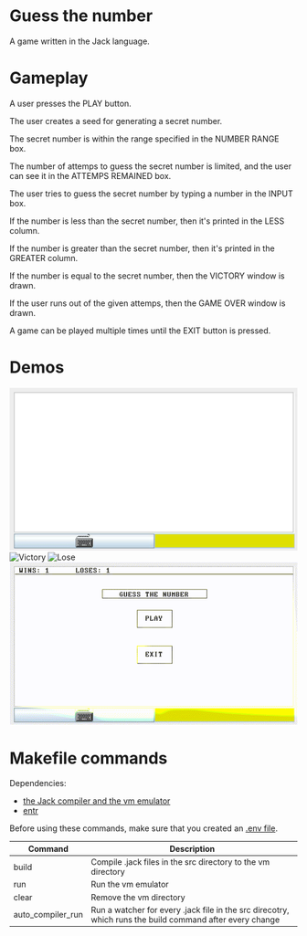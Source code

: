 # Guess the number

A game written in the Jack language.

# Gameplay

A user presses the PLAY button.

The user creates a seed for generating a secret number.

The secret number is within the range specified in the NUMBER RANGE box.

The number of attemps to guess the secret number is limited, and the user can see it in the ATTEMPS REMAINED box.

The user tries to guess the secret number by typing a number in the INPUT box.

If the number is less than the secret number, then it's printed in the LESS column.

If the number is greater than the secret number, then it's printed in the GREATER column.

If the number is equal to the secret number, then the VICTORY window is drawn.

If the user runs out of the given attemps, then the GAME OVER window is drawn.

A game can be played multiple times until the EXIT button is pressed.

# Demos

![Start](demos/start.gif)
![Victory](demos/victory.gif)
![Lose](demos/lose.gif)
![End](demos/end.gif)

# Makefile commands

Dependencies:
- [the Jack compiler and the vm emulator](https://github.com/itoshkov/nand2tetris-emu/)
- [entr](https://github.com/eradman/entr)

Before using these commands, make sure that you created an [.env file](.env.example).

| Command | Description |
|---------|-------------|
| build   | Compile .jack files in the src directory to the vm directory |
| run     | Run the vm emulator |
| clear   | Remove the vm directory |
| auto_compiler_run | Run a watcher for every .jack file in the src direcotry, which runs the build command after every change | 
